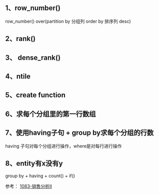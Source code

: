 ## 1、row_number()
row_number() over(partition by 分组列 order by 排序列 desc)


## 2、rank()


## 3、 dense_rank()


## 4、ntile


## 5、create function


## 6、求每个分组里的第一行数组


## 7、使用having子句 + group by求每个分组的行数
having 子句对每个分组进行操作，where是对每行进行操作

## 8、entity有x没有y
group by + having + count() + if()

参考： [1083-销售分析II](./1083-销售分析II.md)